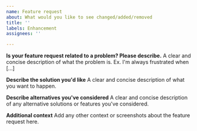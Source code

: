```yaml
---
name: Feature request
about: What would you like to see changed/added/removed
title: ''
labels: Enhancement
assignees: ''

---
```


<!--- Feel free to remove parts you don't need, Mod suggestions go to #144 -->
**Is your feature request related to a problem? Please describe.**
A clear and concise description of what the problem is. Ex. I'm always frustrated when [...]

**Describe the solution you'd like**
A clear and concise description of what you want to happen.

**Describe alternatives you've considered**
A clear and concise description of any alternative solutions or features you've considered.

**Additional context**
Add any other context or screenshots about the feature request here.
